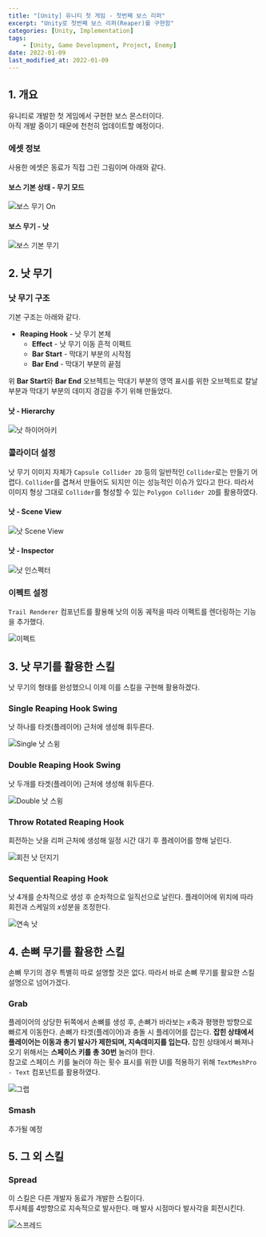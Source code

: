 ```yaml
---
title: "[Unity] 유니티 첫 게임 - 첫번째 보스 리퍼"
excerpt: "Unity로 첫번째 보스 리퍼(Reaper)를 구현함"
categories: [Unity, Implementation]
tags:
    - [Unity, Game Development, Project, Enemy]
date: 2022-01-09
last_modified_at: 2022-01-09
---
```


## 1. 개요

유니티로 개발한 첫 게임에서 구현한 보스 몬스터이다.  
아직 개발 중이기 때문에 천천히 업데이트할 예정이다.  

### 에셋 정보

사용한 에셋은 동료가 직접 그린 그림이며 아래와 같다.

#### 보스 기본 상태 - 무기 모드

![보스 무기 On](/assets/images/unity-my-first-game/reaper-boss-weapon-on.png)

#### 보스 무기 - 낫

![보스 기본 무기](/assets/images/unity-my-first-game/reaper-boss-weapon-reaping-hook.png)




## 2. 낫 무기

### 낫 무기 구조

기본 구조는 아래와 같다.

* **Reaping Hook** - 낫 무기 본체  
    * **Effect** - 낫 무기 이동 흔적 이펙트
    * **Bar Start** - 막대기 부분의 시작점
    * **Bar End** - 막대기 부분의 끝점

위 **Bar Start**와 **Bar End** 오브젝트는 막대기 부분의 영역 표시를 위한 오브젝트로 칼날 부분과 막대기 부분의 데미지 경감을 주기 위해 만들었다.

#### 낫 - Hierarchy

![낫 하이어아키](/assets/images/unity-my-first-game/reaper-boss-weapon-reaping-hook-hierarchy.png)

### 콜라이더 설정

낫 무기 이미지 자체가 `Capsule Collider 2D` 등의 일반적인 `Collider`로는 만들기 어렵다. `Collider`를 겹쳐서 만들어도 되지만 이는 성능적인 이슈가 있다고 한다. 따라서 이미지 형상 그대로 `Collider`를 형성할 수 있는 `Polygon Collider 2D`를 활용하였다.

#### 낫 - Scene View

![낫 Scene View](/assets/images/unity-my-first-game/reaper-boss-weapon-reaping-hook-sceneview.png)


#### 낫 - Inspector

![낫 인스펙터](/assets/images/unity-my-first-game/reaper-boss-weapon-reaping-hook-inspector.png)


### 이펙트 설정

`Trail Renderer` 컴포넌트를 활용해 낫의 이동 궤적을 따라 이펙트를 렌더링하는 기능을 추가했다.

![이펙트](/assets/images/unity-my-first-game/reaper-boss-weapon-reaping-hook-effect-inspector.png)


## 3. 낫 무기를 활용한 스킬

낫 무기의 형태를 완성했으니 이제 이를 스킬을 구현해 활용하겠다.

### Single Reaping Hook Swing

낫 하나를 타겟(플레이어) 근처에 생성해 휘두른다.

![Single 낫 스윙](/assets/images/unity-my-first-game/reaper-boss-single-reaping-hook-swing.webp)


### Double Reaping Hook Swing

낫 두개를 타겟(플레이어) 근처에 생성해 휘두른다.

![Double 낫 스윙](/assets/images/unity-my-first-game/reaper-boss-double-reaping-hook-swing.webp)

### Throw Rotated Reaping Hook

회전하는 낫을 리퍼 근처에 생성해 일정 시간 대기 후 플레이어를 향해 날린다.

![회전 낫 던지기](/assets/images/unity-my-first-game/reaper-boss-throw-rotated-reaping-hook.webp)

### Sequential Reaping Hook

낫 4개를 순차적으로 생성 후 순차적으로 일직선으로 날린다. 플레이어에 위치에 따라 회전과 스케일의 $x$성분을 조정한다.

![연속 낫](/assets/images/unity-my-first-game/reaper-boss-sequential-reaping-hook.webp)




## 4. 손뼈 무기를 활용한 스킬

손뼈 무기의 경우 특별히 따로 설명할 것은 없다. 따라서 바로 손뼈 무기를 활요한 스킬 설명으로 넘어가겠다.

### Grab

플레이어의 상당한 뒤쪽에서 손뼈를 생성 후, 손뼈가 바라보는 $x$축과 평행한 방향으로 빠르게 이동한다. 손뼈가 타겟(플레이어)과 충돌 시 플레이어를 잡는다. **잡힌 상태에서 플레이어는 이동과 총기 발사가 제한되며, 지속데미지를 입는다.** 잡힌 상태에서 빠져나오기 위해서는 **스페이스 키를 총 30번** 눌러야 한다.  
참고로 스페이스 키를 눌러야 하는 횟수 표시를 위한 UI를 적용하기 위해 `TextMeshPro - Text` 컴포넌트를 활용하였다.

![그랩](/assets/images/unity-my-first-game/reaper-boss-grab.webp)


### Smash

추가될 예정


## 5. 그 외 스킬

### Spread

이 스킬은 다른 개발자 동료가 개발한 스킬이다.  
투사체를 4방향으로 지속적으로 발사한다. 매 발사 시점마다 발사각을 회전시킨다.

![스프레드](/assets/images/unity-my-first-game/reaper-boss-spread.webp)